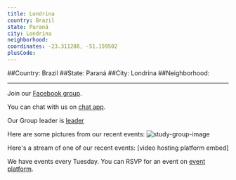 ```yaml
---
title: Londrina
country: Brazil
state: Paraná
city: Londrina
neighborhood: 
coordinates: -23.311288, -51.159502
plusCode:
---
```


##Country: Brazil
##State: Paraná
##City: Londrina
##Neighborhood: 
*****
Join our [Facebook group](https://www.facebook.com/groups/free.code.camp.londrina).

You can chat with us on [chat app]().

Our Group leader is [leader]()

Here are some pictures from our recent events:
![study-group-image]()

Here's a stream of one of our recent events:
[video hosting platform embed]

We have events every Tuesday. You can RSVP for an event on [event platform]().
